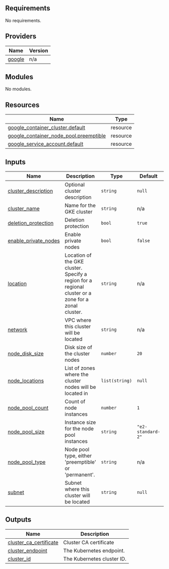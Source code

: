 ## Requirements

No requirements.

## Providers

| Name | Version |
|------|---------|
| <a name="provider_google"></a> [google](#provider\_google) | n/a |

## Modules

No modules.

## Resources

| Name | Type |
|------|------|
| [google_container_cluster.default](https://registry.terraform.io/providers/hashicorp/google/latest/docs/resources/container_cluster) | resource |
| [google_container_node_pool.preemptible](https://registry.terraform.io/providers/hashicorp/google/latest/docs/resources/container_node_pool) | resource |
| [google_service_account.default](https://registry.terraform.io/providers/hashicorp/google/latest/docs/resources/service_account) | resource |

## Inputs

| Name | Description | Type | Default | Required |
|------|-------------|------|---------|:--------:|
| <a name="input_cluster_description"></a> [cluster\_description](#input\_cluster\_description) | Optional cluster description | `string` | `null` | no |
| <a name="input_cluster_name"></a> [cluster\_name](#input\_cluster\_name) | Name for the GKE cluster | `string` | n/a | yes |
| <a name="input_deletion_protection"></a> [deletion\_protection](#input\_deletion\_protection) | Deletion protection | `bool` | `true` | no |
| <a name="input_enable_private_nodes"></a> [enable\_private\_nodes](#input\_enable\_private\_nodes) | Enable private nodes | `bool` | `false` | no |
| <a name="input_location"></a> [location](#input\_location) | Location of the GKE cluster. Specify a region for a regional cluster or a zone for a zonal cluster. | `string` | n/a | yes |
| <a name="input_network"></a> [network](#input\_network) | VPC where this cluster will be located | `string` | n/a | yes |
| <a name="input_node_disk_size"></a> [node\_disk\_size](#input\_node\_disk\_size) | Disk size of the cluster nodes | `number` | `20` | no |
| <a name="input_node_locations"></a> [node\_locations](#input\_node\_locations) | List of zones where the cluster nodes will be located in | `list(string)` | `null` | no |
| <a name="input_node_pool_count"></a> [node\_pool\_count](#input\_node\_pool\_count) | Count of node instances | `number` | `1` | no |
| <a name="input_node_pool_size"></a> [node\_pool\_size](#input\_node\_pool\_size) | Instance size for the node pool instances | `string` | `"e2-standard-2"` | no |
| <a name="input_node_pool_type"></a> [node\_pool\_type](#input\_node\_pool\_type) | Node pool type, either 'preemptible' or 'permanent'. | `string` | n/a | yes |
| <a name="input_subnet"></a> [subnet](#input\_subnet) | Subnet where this cluster will be located | `string` | `null` | no |

## Outputs

| Name | Description |
|------|-------------|
| <a name="output_cluster_ca_certificate"></a> [cluster\_ca\_certificate](#output\_cluster\_ca\_certificate) | Cluster CA certificate |
| <a name="output_cluster_endpoint"></a> [cluster\_endpoint](#output\_cluster\_endpoint) | The Kubernetes endpoint. |
| <a name="output_cluster_id"></a> [cluster\_id](#output\_cluster\_id) | The Kubernetes cluster ID. |
